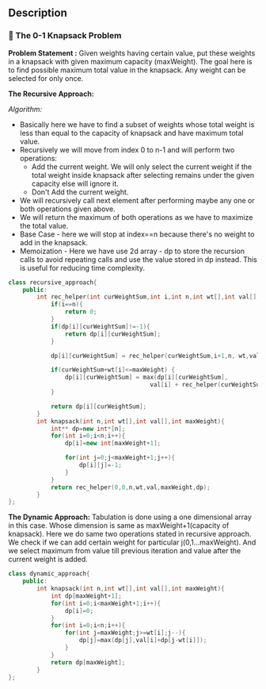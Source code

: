 ## Description

### 🚗 The 0-1 Knapsack Problem 

<b>Problem Statement :</b> Given weights having certain value, put these weights in a knapsack with given maximum capacity (maxWeight). The goal here is to find possible maximum total value in the knapsack. Any weight can be selected for only once.

<b>The Recursive Approach:</b>

*Algorithm:*

* Basically here we have to find a subset of weights whose total weight is less than equal to the capacity of knapsack and have maximum total value.
* Recursively we will move from index 0 to n-1 and will perform two operations:
    * Add the current weight. We will only select the current weight if the total weight inside knapsack after selecting remains under the given capacity else will ignore it.
    * Don't Add the current weight.
* We will recursively call next element after performing maybe any one or both operations given above.
* We will return the maximum of both operations as we have to maximize the total value.
* Base Case - here we will stop at index==n because there's no weight to add in the knapsack.
* Memoization - Here we have use 2d array - dp to store the recursion calls to avoid repeating calls and use the value stored in dp instead. This is useful for reducing time complexity.
    
```cpp
class recursive_approach{
    public:
        int rec_helper(int curWeightSum,int i,int n,int wt[],int val[],int maxWeight,int **dp){
            if(i==n){
                return 0;
            }
            if(dp[i][curWeightSum]!=-1){
                return dp[i][curWeightSum];
            }

            dp[i][curWeightSum] = rec_helper(curWeightSum,i+1,n, wt,val,maxWeight,dp);

            if(curWeightSum+wt[i]<=maxWeight) {
                dp[i][curWeightSum] = max(dp[i][curWeightSum],
                                        val[i] + rec_helper(curWeightSum + wt[i], i + 1, n, wt, val, maxWeight, dp));
            }

            return dp[i][curWeightSum];
        }
        int knapsack(int n,int wt[],int val[],int maxWeight){
            int** dp=new int*[n];
            for(int i=0;i<n;i++){
                dp[i]=new int[maxWeight+1];

                for(int j=0;j<maxWeight+1;j++){
                    dp[i][j]=-1;
                }
            }
            return rec_helper(0,0,n,wt,val,maxWeight,dp);
        }
};
```

<b>The Dynamic Approach:</b>
Tabulation is done using a one dimensional array in this case. Whose dimension is same as maxWeight+1(capacity of knapsack). Here we do same two operations stated in recursive approach. We check if we can add certain weight for particular j(0,1...maxWeight). And we select maximum from value till previous iteration and value after the current weight is added. 

```cpp
class dynamic_approach{
    public:
        int knapsack(int n,int wt[],int val[],int maxWeight){
            int dp[maxWeight+1];
            for(int i=0;i<maxWeight+1;i++){
                dp[i]=0;
            }
            for(int i=0;i<n;i++){
                for(int j=maxWeight;j>=wt[i];j--){
                    dp[j]=max(dp[j],val[i]+dp[j-wt[i]]);
                }
            }
            return dp[maxWeight];
        }
};
```
